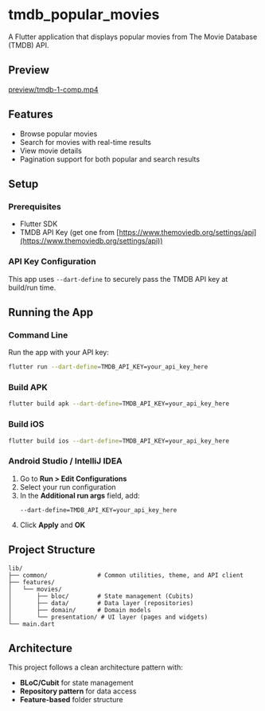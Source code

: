 # tmdb_popular_movies

A Flutter application that displays popular movies from The Movie Database (TMDB) API.

## Preview

[preview/tmdb-1-comp.mp4](preview/tmdb-1-comp.mp4)

## Features

- Browse popular movies
- Search for movies with real-time results
- View movie details
- Pagination support for both popular and search results

## Setup

### Prerequisites

- Flutter SDK
- TMDB API Key (get one from [https://www.themoviedb.org/settings/api](https://www.themoviedb.org/settings/api))

### API Key Configuration

This app uses `--dart-define` to securely pass the TMDB API key at build/run time.

## Running the App

### Command Line

Run the app with your API key:

```bash
flutter run --dart-define=TMDB_API_KEY=your_api_key_here
```

### Build APK

```bash
flutter build apk --dart-define=TMDB_API_KEY=your_api_key_here
```

### Build iOS

```bash
flutter build ios --dart-define=TMDB_API_KEY=your_api_key_here
```

### Android Studio / IntelliJ IDEA

1. Go to **Run > Edit Configurations**
2. Select your run configuration
3. In the **Additional run args** field, add:
   ```
   --dart-define=TMDB_API_KEY=your_api_key_here
   ```
4. Click **Apply** and **OK**

## Project Structure

```
lib/
├── common/              # Common utilities, theme, and API client
├── features/
│   └── movies/
│       ├── bloc/        # State management (Cubits)
│       ├── data/        # Data layer (repositories)
│       ├── domain/      # Domain models
│       └── presentation/ # UI layer (pages and widgets)
└── main.dart
```

## Architecture

This project follows a clean architecture pattern with:
- **BLoC/Cubit** for state management
- **Repository pattern** for data access
- **Feature-based** folder structure
